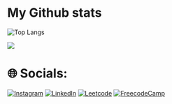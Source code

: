 
# My Github stats

![Top Langs](https://github-readme-stats.vercel.app/api/top-langs/?username=devagn611\&layout=compact&theme=dark#gh-dark-mode-only)

<p align="left">
 <img src="https://github-profile-summary-cards.vercel.app/api/cards/profile-details?username=devagn611&theme=dark"/>
</p>



# 🌐 Socials:
[![Instagram](https://img.shields.io/badge/Instagram-%23E4405F.svg?style=for-the-badge&logo=Instagram&logoColor=white)](https://instagram.com/devagn_maniya) 
[![LinkedIn](https://img.shields.io/badge/LinkedIn-%230077B5.svg?style=for-the-badge&logo=linkedin&logoColor=white)](https://linkedin.com/in/devagn-maniya-b47aba260)
[![Leetcode](https://img.shields.io/badge/-LeetCode-FFA116?style=for-the-badge&logo=LeetCode&logoColor=black)](https://leetcode.com/devagn_maniya/)
[![FreecodeCamp](https://img.shields.io/badge/freecodecamp-27273D?style=for-the-badge&logo=freecodecamp&logoColor=black)](https://freecodecamp.com/devagn_maniya)

